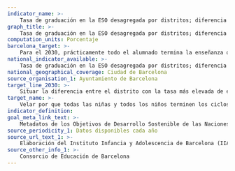 ```yaml
---
indicator_name: >-
    Tasa de graduación en la ESO desagregada por distritos; diferencia porcentual entre el distrito con la tasa más alta y el distrito con la tasa más baja
graph_title: >-
    Tasa de graduación en la ESO desagregada por distritos; diferencia porcentual entre el distrito con la tasa más alta y el distrito con la tasa más baja
computation_units: Porcentaje
barcelona_target: >-
    Para el 2030, prácticamente todo el alumnado termina la enseñanza obligatoria con éxito y con un nivel adecuado de competencias 
national_indicator_available: >-
    Tasa de graduación en la ESO desagregada por distritos; diferencia porcentual entre el distrito con la tasa más alta y el distrito con la tasa más baja
national_geographical_coverage: Ciudad de Barcelona
source_organisation_1: Ayuntamiento de Barcelona
target_line_2030: >-
    Situar la diferencia entre el distrito con la tasa más elevada de éxito escolar y el distrito con la más baja (graduación de ESO) por debajo del 10%
target_name: >-
    Velar por que todas las niñas y todos los niños terminen los ciclos de la enseñanza primaria y secundaria, que debe ser gratuita, equitativa y de calidad y producir resultados de aprendizaje pertinentes y efectivos
indicator_definition:
goal_meta_link_text: >-
    Metadatos de los Objetivos de Desarrollo Sostenible de las Naciones Unidas (pdf 894kB)
source_periodicity_1: Datos disponibles cada año
source_url_text_1: >-
    Elaboración del Instituto Infancia y Adolescencia de Barcelona (IIAB-IERMB) con datos del Consejo Superior de Evaluación del Sistema Educativo y el Consorcio de Educación de Barcelona 
source_other_info_1: >-
    Consorcio de Educación de Barcelona
---
```


